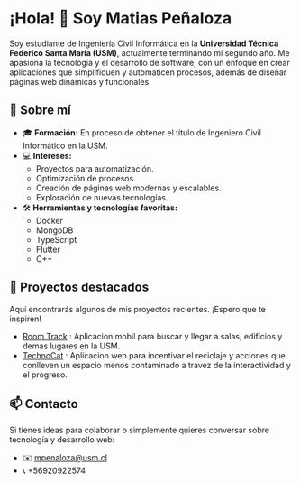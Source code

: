 # ¡Hola! 👋 Soy Matias Peñaloza

Soy estudiante de Ingeniería Civil Informática en la **Universidad Técnica Federico Santa María (USM)**, actualmente terminando mi segundo año. Me apasiona la tecnología y el desarrollo de software, con un enfoque en crear aplicaciones que simplifiquen y automaticen procesos, además de diseñar páginas web dinámicas y funcionales.

## 🌟 Sobre mí

- 🎓 **Formación:** En proceso de obtener el título de Ingeniero Civil Informático en la USM.
- 💻 **Intereses:** 
  - Proyectos para automatización.
  - Optimización de procesos.
  - Creación de páginas web modernas y escalables.
  - Exploración de nuevas tecnologías.
- 🛠️ **Herramientas y tecnologías favoritas:** 
  - Docker
  - MongoDB
  - TypeScript
  - Flutter
  - C++

## 🚀 Proyectos destacados

Aquí encontrarás algunos de mis proyectos recientes. ¡Espero que te inspiren!
- [Room Track](https://github.com/Room-Track) : Aplicacion mobil para buscar y llegar a salas, edificios y demas lugares en la USM.
- [TechnoCat](https://github.com/madmti/TechnoCat) : Aplicacion web para incentivar el reciclaje y acciones que conlleven un espacio menos contaminado a travez de la interactividad y el progreso.

<!--
- [**Nombre del Proyecto 1**](#): Breve descripción del proyecto.
- [**Nombre del Proyecto 2**](#): Breve descripción del proyecto.
-->
## 📫 Contacto

Si tienes ideas para colaborar o simplemente quieres conversar sobre tecnología y desarrollo web:

- ✉️ mpenaloza@usm.cl
- 📞 +56920922574
<!--
- 💼 [Tu LinkedIn (si tienes)]
- 🌐 [Tu portafolio o página web (si tienes)]
-->
